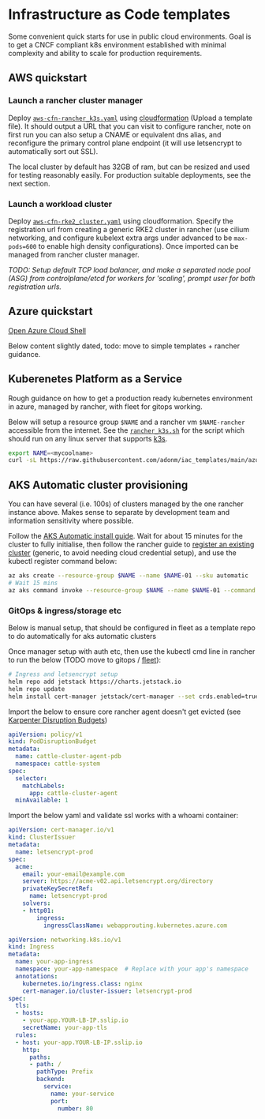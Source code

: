 # Infrastructure as Code templates

Some convenient quick starts for use in public cloud environments. Goal is to get a CNCF compliant k8s environment established with minimal complexity and ability to scale for production requirements.


## AWS quickstart

### Launch a rancher cluster manager

Deploy [`aws-cfn-rancher_k3s.yaml`](rancher_setup/aws-cfn-rancher_k3s.yaml) using [cloudformation](https://ap-southeast-2.console.aws.amazon.com/cloudformation/home?region=ap-southeast-2#/stacks/create) (Upload a template file). It should output a URL that you can visit to configure rancher, note on first run you can also setup a CNAME or equivalent dns alias, and reconfigure the primary control plane endpoint (it will use letsencrypt to automatically sort out SSL).

The local cluster by default has 32GB of ram, but can be resized and used for testing reasonably easily. For production suitable deployments, see the next section.

### Launch a workload cluster

Deploy [`aws-cfn-rke2_cluster.yaml`](rancher_setup/aws-cfn-rke2_cluster.yaml) using cloudformation. Specify the registration url from creating a generic RKE2 cluster in rancher (use cilium networking, and configure kubelext extra args under advanced to be `max-pods=600` to enable high density configurations). Once imported can be managed from rancher cluster manager.

*TODO: Setup default TCP load balancer, and make a separated node pool (ASG) from controlplane/etcd for workers for 'scaling', prompt user for both registration urls.*

## Azure quickstart

[Open Azure Cloud Shell](https://shell.azure.com/bash)

Below content slightly dated, todo: move to simple templates + rancher guidance.

## Kuberenetes Platform as a Service

Rough guidance on how to get a production ready kubernetes environment in azure, managed by rancher, with fleet for gitops working.

Below will setup a resource group `$NAME` and a rancher vm `$NAME-rancher` accessible from the internet. See the [`rancher_k3s.sh`](rancher_k3s.sh) for the script which should run on any linux server that supports [k3s](https://docs.k3s.io/installation/requirements#operating-systems).

```bash
export NAME=<mycoolname>
curl -sL https://raw.githubusercontent.com/adonm/iac_templates/main/azure_rancher_k3s.py | python3 - $NAME
```

## AKS Automatic cluster provisioning

You can have several (i.e. 100s) of clusters managed by the one rancher instance above. Makes sense to separate by development team and information sensitivity where possible.

Follow the [AKS Automatic install guide](https://learn.microsoft.com/en-us/azure/aks/learn/quick-kubernetes-automatic-deploy?pivots=azure-cli). Wait for about 15 minutes for the cluster to fully initialise, then follow the rancher guide to [register an existing cluster](https://ranchermanager.docs.rancher.com/how-to-guides/new-user-guides/kubernetes-clusters-in-rancher-setup/register-existing-clusters) (generic, to avoid needing cloud credential setup), and use the kubectl register command below:

```bash
az aks create --resource-group $NAME --name $NAME-01 --sku automatic
# Wait 15 mins
az aks command invoke --resource-group $NAME --name $NAME-01 --command "<kubectl-register-cmd-from-rancher>"
```

### GitOps & ingress/storage etc

Below is manual setup, that should be configured in fleet as a template repo to do automatically for aks automatic clusters

Once manager setup with auth etc, then use the kubectl cmd line in rancher to run the below (TODO move to gitops / [fleet](https://fleet.rancher.io)):

```bash
# Ingress and letsencrypt setup
helm repo add jetstack https://charts.jetstack.io
helm repo update
helm install cert-manager jetstack/cert-manager --set crds.enabled=true -n cert-manager --create-namespace
```

Import the below to ensure core rancher agent doesn't get evicted (see [Karpenter Disruption Budgets](https://karpenter.sh/docs/concepts/disruption/#disruption-budgets))

```yaml
apiVersion: policy/v1
kind: PodDisruptionBudget
metadata:
  name: cattle-cluster-agent-pdb
  namespace: cattle-system
spec:
  selector:
    matchLabels:
      app: cattle-cluster-agent
  minAvailable: 1
```

Import the below yaml and validate ssl works with a whoami container:

```yaml
apiVersion: cert-manager.io/v1
kind: ClusterIssuer
metadata:
  name: letsencrypt-prod
spec:
  acme:
    email: your-email@example.com
    server: https://acme-v02.api.letsencrypt.org/directory
    privateKeySecretRef:
      name: letsencrypt-prod
    solvers:
    - http01:
        ingress:
          ingressClassName: webapprouting.kubernetes.azure.com
```

```yaml
apiVersion: networking.k8s.io/v1
kind: Ingress
metadata:
  name: your-app-ingress
  namespace: your-app-namespace  # Replace with your app's namespace
  annotations:
    kubernetes.io/ingress.class: nginx
    cert-manager.io/cluster-issuer: letsencrypt-prod
spec:
  tls:
  - hosts:
    - your-app.YOUR-LB-IP.sslip.io
    secretName: your-app-tls
  rules:
  - host: your-app.YOUR-LB-IP.sslip.io
    http:
      paths:
      - path: /
        pathType: Prefix
        backend:
          service:
            name: your-service
            port: 
              number: 80
```

